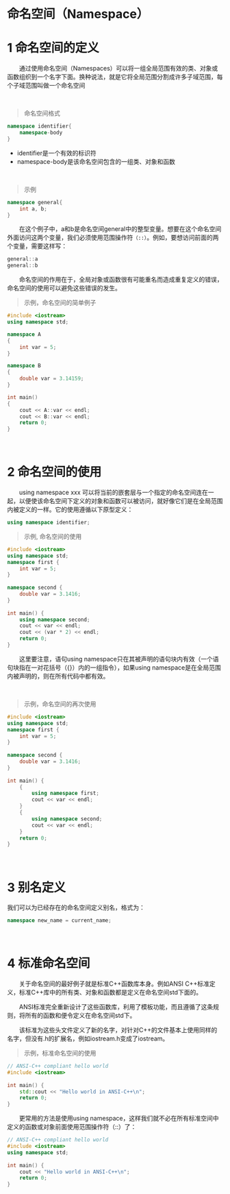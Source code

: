 # 命名空间（Namespace）

# 1 命名空间的定义


&emsp;&emsp;通过使用命名空间（Namespaces）可以将一组全局范围有效的类、对象或函数组织到一个名字下面。换种说法，就是它将全局范围分割成许多子域范围，每个子域范围叫做一个命名空间

&emsp;
>命名空间格式
```c++
namespace identifier{
    namespace-body
}
```
- identifier是一个有效的标识符
- namespace-body是该命名空间包含的一组类、对象和函数

&emsp;
>示例
```c++
namespace general{
    int a, b;
}
```
&emsp;&emsp;在这个例子中，a和b是命名空间general中的整型变量。想要在这个命名空间外面访问这两个变量，我们必须使用范围操作符`（::）`。例如，要想访问前面的两个变量，需要这样写：
```c++
general::a
general::b
```

&emsp;&emsp;命名空间的作用在于，全局对象或函数很有可能重名而造成重复定义的错误，命名空间的使用可以避免这些错误的发生。

>示例，命名空间的简单例子
```c++
#include <iostream>
using namespace std;

namespace A
{
    int var = 5;
}

namespace B
{
    double var = 3.14159;
}

int main()
{
    cout << A::var << endl;
    cout << B::var << endl;
    return 0;
}
```

&emsp;
# 2 命名空间的使用
&emsp;&emsp;using namespace xxx 可以将当前的嵌套层与一个指定的命名空间连在一起，以便使该命名空间下定义的对象和函数可以被访问，就好像它们是在全局范围内被定义的一样。它的使用遵循以下原型定义：
```c++
using namespace identifier;
```

>示例, 命名空间的使用
```c++
#include <iostream>
using namespace std;
namespace first {
    int var = 5;
}
    
namespace second {
    double var = 3.1416;
}
    
int main() {
    using namespace second;
    cout << var << endl;
    cout << (var * 2) << endl;
    return 0;
}   
```

&emsp;&emsp;这里要注意，语句using namespace只在其被声明的语句块内有效（一个语句块指在一对花括号（{}）内的一组指令），如果using namespace是在全局范围内被声明的，则在所有代码中都有效。


&emsp;
>示例，命名空间的再次使用
```c++
#include <iostream>
using namespace std;
namespace first {
    int var = 5;
}
    
namespace second {
    double var = 3.1416;
}
    
int main() {
    {
        using namespace first;
        cout << var << endl;
    }
    {
        using namespace second;
        cout << var << endl;
    }
    return 0;
}   

```

&emsp;
# 3 别名定义

我们可以为已经存在的命名空间定义别名，格式为：
```c++
namespace new_name = current_name;
```

&emsp;
# 4 标准命名空间


&emsp;&emsp;关于命名空间的最好例子就是标准C++函数库本身。例如ANSI C++标准定义，标准C++库中的所有类、对象和函数都是定义在命名空间std下面的。

&emsp;&emsp;ANSI标准完全重新设计了这些函数库，利用了模板功能，而且遵循了这条规则，将所有的函数和便令定义在命名空间std下。

&emsp;&emsp;该标准为这些头文件定义了新的名字，对针对C++的文件基本上使用同样的名字，但没有.h的扩展名，例如iostream.h变成了iostream。

>示例，标准命名空间的使用
```c++
// ANSI-C++ compliant hello world
#include <iostream>
    
int main() {
    std::cout << "Hello world in ANSI-C++\n";
    return 0;
}  
```

&emsp;&emsp;更常用的方法是使用using namespace，这样我们就不必在所有标准空间中定义的函数或对象前面使用范围操作符（::）了：
```c++
// ANSI-C++ compliant hello world
#include <iostream>
using namespace std;
    
int main() {
    cout << "Hello world in ANSI-C++\n";
    return 0;
}  
```
